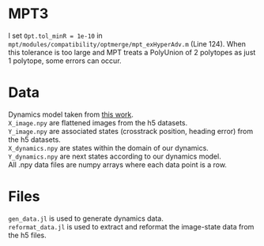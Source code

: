 # MPT3
I set ```Opt.tol_minR = 1e-10``` in ```mpt/modules/compatibility/optmerge/mpt_exHyperAdv.m``` (Line 124).
When this tolerance is too large and MPT treats a PolyUnion of 2 polytopes as just 1 polytope, some errors can occur.

# Data
Dynamics model taken from [this work](https://github.com/sisl/VerifyGAN).  
```X_image.npy``` are flattened images from the h5 datasets.  
```Y_image.npy``` are associated states (crosstrack position, heading error) from the h5 datasets.  
```X_dynamics.npy``` are states within the domain of our dynamics.  
```Y_dynamics.npy``` are next states according to our dynamics model.  
All .npy data files are numpy arrays where each data point is a row.  

# Files
```gen_data.jl``` is used to generate dynamics data.  
```reformat_data.jl``` is used to extract and reformat the image-state data from the h5 files.
